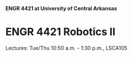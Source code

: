 **ENGR 4421 at University of Central Arkansas**

# ENGR 4421 Robotics II
Lectures: Tue/Thu 10:50 a.m. - 1:30 p.m., LSCA105
